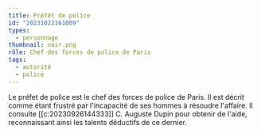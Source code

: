 ```yaml
---
title: Préfêt de police
id: "20231022161009"
types:
  - personnage
thumbnail: noir.png
rôle: Chef des forces de police de Paris
tags:
  - autorité
  - police
---
```


Le préfet de police est le chef des forces de police de Paris. Il est décrit comme étant frustré par l'incapacité de ses hommes à résoudre l'affaire. Il consulte [[c:20230926144333]] C. Auguste Dupin pour obtenir de l'aide, reconnaissant ainsi les talents déductifs de ce dernier.
